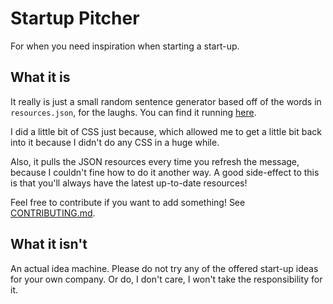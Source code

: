 # Startup Pitcher
For when you need inspiration when starting a start-up.

## What it is

It really is just a small random sentence generator based off of the words in `resources.json`, for the laughs. You can find it running [here](https://sayabiws.github.io/startup-pitcher/).

I did a little bit of CSS just because, which allowed me to get a little bit back into it because I didn't do any CSS in a huge while.

Also, it pulls the JSON resources every time you refresh the message, because I couldn't fine how to do it another way. A good side-effect to this is that you'll always have the latest up-to-date resources!

Feel free to contribute if you want to add something! See [CONTRIBUTING.md](https://github.com/sayabiws/startup-pitcher/CONTRIBUTING.md).

## What it isn't

An actual idea machine. Please do not try any of the offered start-up ideas for your own company. Or do, I don't care, I won't take the responsibility for it.